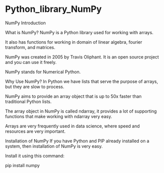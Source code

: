 ﻿# Python_library_NumPy
 
NumPy Introduction


What is NumPy?
NumPy is a Python library used for working with arrays.

It also has functions for working in domain of linear algebra, fourier transform, and matrices.

NumPy was created in 2005 by Travis Oliphant. It is an open source project and you can use it freely.

NumPy stands for Numerical Python.



Why Use NumPy?
In Python we have lists that serve the purpose of arrays, but they are slow to process.

NumPy aims to provide an array object that is up to 50x faster than traditional Python lists.

The array object in NumPy is called ndarray, it provides a lot of supporting functions that make working with ndarray very easy.

Arrays are very frequently used in data science, where speed and resources are very important.


Installation of NumPy
If you have Python and PIP already installed on a system, then installation of NumPy is very easy.

Install it using this command:

pip install numpy
